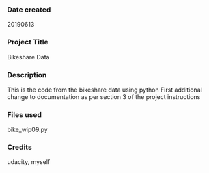 ### Date created
20190613

### Project Title
Bikeshare Data

### Description
This is the code from the bikeshare data using python
First additional change to documentation as per section 3 of the project instructions

### Files used
bike_wip09.py

### Credits
udacity, myself

